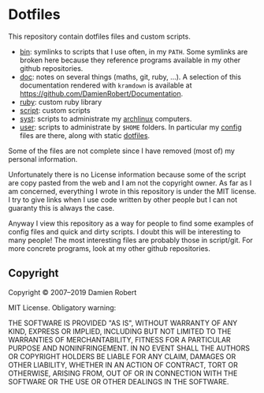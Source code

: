 # Dotfiles

This repository contain dotfiles files and custom scripts.

- [bin](bin): symlinks to scripts that I use often, in my `PATH`. Some symlinks
  are broken here because they reference programs available in my other
  github repositories.
- [doc](doc): notes on several things (maths, git, ruby, ...).
    A selection of this documentation rendered with `kramdown` is
    available at <https://github.com/DamienRobert/Documentation>.
- [ruby](ruby): custom ruby library
- [script](script): custom scripts
- [syst](syst): scripts to administrate my [archlinux](https://www.archlinux.org/) computers.
- [user](user): scripts to administrate by `$HOME` folders. In
    particular my [config](user/config) files are there, along
    with static [dotfiles](user/config/dotfiles).

Some of the files are not complete since I have removed (most of) my
personal information.

Unfortunately there is no License information because some of the script
are copy pasted from the web and I am not the copyright owner. As far as I
am concerned, everything I wrote in this repository is under the MIT
license. I try to give links when I use code written by other people but I
can not guaranty this is always the case.

Anyway I view this repository as a way for people to find some examples of
config files and quick and dirty scripts. I doubt this will be interesting
to many people! The most interesting files are probably those in
script/git. For more concrete programs, look at my other github
repositories.

## Copyright

Copyright © 2007–2019 Damien Robert

MIT License. Obligatory warning:

THE SOFTWARE IS PROVIDED "AS IS", WITHOUT WARRANTY OF ANY KIND,
EXPRESS OR IMPLIED, INCLUDING BUT NOT LIMITED TO THE WARRANTIES OF
MERCHANTABILITY, FITNESS FOR A PARTICULAR PURPOSE AND
NONINFRINGEMENT. IN NO EVENT SHALL THE AUTHORS OR COPYRIGHT HOLDERS BE
LIABLE FOR ANY CLAIM, DAMAGES OR OTHER LIABILITY, WHETHER IN AN ACTION
OF CONTRACT, TORT OR OTHERWISE, ARISING FROM, OUT OF OR IN CONNECTION
WITH THE SOFTWARE OR THE USE OR OTHER DEALINGS IN THE SOFTWARE.
